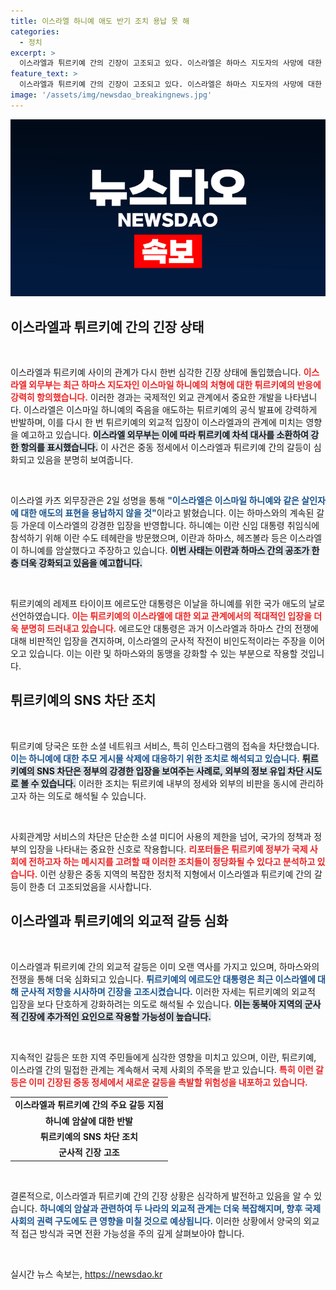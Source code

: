 ```yaml
---
title: 이스라엘 하니예 애도 반기 조치 용납 못 해
categories:
  - 정치
excerpt: >
  이스라엘과 튀르키예 간의 긴장이 고조되고 있다. 이스라엘은 하마스 지도자의 사망에 대한 튀르키예의 애도에 항의하며 대사를 소환했고, 튀르키예는 인스타그램 접속을 차단하며 반발했다. 이란과의 복잡한 관계도 암투성 갈등을 더하고 있다.
feature_text: >
  이스라엘과 튀르키예 간의 긴장이 고조되고 있다. 이스라엘은 하마스 지도자의 사망에 대한 튀르키예의 애도에 항의하며 대사를 소환했고, 튀르키예는 인스타그램 접속을 차단하며 반발했다. 이란과의 복잡한 관계도 암투성 갈등을 더하고 있다.
image: '/assets/img/newsdao_breakingnews.jpg'
---
```


<p><img src="/assets/img/newsdao_breakingnews.jpg" alt="flaretime 속보" /></p>

<h2 data-ke-size="size26">이스라엘과 튀르키예 간의 긴장 상태</h2>

<p data-ke-size="size16">&nbsp;</p>

<p>이스라엘과 튀르키예 사이의 관계가 다시 한번 심각한 긴장 상태에 돌입했습니다. <b><span style="color: #ee2323;">이스라엘 외무부는 최근 하마스 지도자인 이스마일 하니예의 처형에 대한 튀르키예의 반응에 강력히 항의했습니다.</span></b> 이러한 경과는 국제적인 외교 관계에서 중요한 개발을 나타냅니다. 이스라엘은 이스마일 하니예의 죽음을 애도하는 튀르키예의 공식 발표에 강력하게 반발하며, 이를 다시 한 번 튀르키예의 외교적 입장이 이스라엘과의 관계에 미치는 영향을 예고하고 있습니다. <b><span style="background-color: #21538527;">이스라엘 외무부는 이에 따라 튀르키예 차석 대사를 소환하여 강한 항의를 표시했습니다.</span></b> 이 사건은 중동 정세에서 이스라엘과 튀르키예 간의 갈등이 심화되고 있음을 분명히 보여줍니다. </p>

<p data-ke-size="size16">&nbsp;</p>

<p>이스라엘 카츠 외무장관은 2일 성명을 통해 <b><span style="color: #1a5490;">"이스라엘은 이스마일 하니예와 같은 살인자에 대한 애도의 표현을 용납하지 않을 것"</span></b>이라고 밝혔습니다. 이는 하마스와의 계속된 갈등 가운데 이스라엘의 강경한 입장을 반영합니다. 하니예는 이란 신임 대통령 취임식에 참석하기 위해 이란 수도 테헤란을 방문했으며, 이란과 하마스, 헤즈볼라 등은 이스라엘이 하니예를 암살했다고 주장하고 있습니다. <b><span style="background-color: #21538527;">이번 사태는 이란과 하마스 간의 공조가 한층 더욱 강화되고 있음을 예고합니다.</span></b></p>

<p data-ke-size="size16">&nbsp;</p>

<p>튀르키예의 레제프 타이이프 에르도안 대통령은 이날을 하니예를 위한 국가 애도의 날로 선언하였습니다. <b><span style="color: #ee2323;">이는 튀르키예의 이스라엘에 대한 외교 관계에서의 적대적인 입장을 더욱 분명히 드러내고 있습니다.</span></b> 에르도안 대통령은 과거 이스라엘과 하마스 간의 전쟁에 대해 비판적인 입장을 견지하며, 이스라엘의 군사적 작전이 비인도적이라는 주장을 이어오고 있습니다. 이는 이란 및 하마스와의 동맹을 강화할 수 있는 부분으로 작용할 것입니다. </p>

<h2 data-ke-size="size26">튀르키예의 SNS 차단 조치</h2>

<p data-ke-size="size16">&nbsp;</p>

<p>튀르키예 당국은 또한 소셜 네트워크 서비스, 특히 인스타그램의 접속을 차단했습니다. <b><span style="color: #1a5490;">이는 하니예에 대한 추모 게시물 삭제에 대응하기 위한 조치로 해석되고 있습니다.</span></b> <b><span style="background-color: #21538527;">튀르키예의 SNS 차단은 정부의 강경한 입장을 보여주는 사례로, 외부의 정보 유입 차단 시도로 볼 수 있습니다.</span></b> 이러한 조치는 튀르키예 내부의 정세와 외부의 비판을 동시에 관리하고자 하는 의도로 해석될 수 있습니다.</p>

<p data-ke-size="size16">&nbsp;</p>

<p>사회관계망 서비스의 차단은 단순한 소셜 미디어 사용의 제한을 넘어, 국가의 정책과 정부의 입장을 나타내는 중요한 신호로 작용합니다. <b><span style="color: #ee2323;">리포터들은 튀르키예 정부가 국제 사회에 전하고자 하는 메시지를 고려할 때 이러한 조치들이 정당화될 수 있다고 분석하고 있습니다.</span></b> 이런 상황은 중동 지역의 복잡한 정치적 지형에서 이스라엘과 튀르키예 간의 갈등이 한층 더 고조되었음을 시사합니다. </p>

<h2 data-ke-size="size26">이스라엘과 튀르키예의 외교적 갈등 심화</h2>

<p data-ke-size="size16">&nbsp;</p>

<p>이스라엘과 튀르키예 간의 외교적 갈등은 이미 오랜 역사를 가지고 있으며, 하마스와의 전쟁을 통해 더욱 심화되고 있습니다. <b><span style="color: #1a5490;">튀르키예의 에르도안 대통령은 최근 이스라엘에 대해 군사적 저항을 시사하며 긴장을 고조시켰습니다.</span></b> 이러한 자세는 튀르키예의 외교적 입장을 보다 단호하게 강화하려는 의도로 해석될 수 있습니다. <b><span style="background-color: #21538527;">이는 동북아 지역의 군사적 긴장에 추가적인 요인으로 작용할 가능성이 높습니다.</span></b></p>

<p data-ke-size="size16">&nbsp;</p>

<p>지속적인 갈등은 또한 지역 주민들에게 심각한 영향을 미치고 있으며, 이란, 튀르키예, 이스라엘 간의 밀접한 관계는 계속해서 국제 사회의 주목을 받고 있습니다. <b><span style="color: #ee2323;">특히 이런 갈등은 이미 긴장된 중동 정세에서 새로운 갈등을 촉발할 위험성을 내포하고 있습니다.</span></b></p>

<table style="width: 100%;">
<tr>
<td style="text-align: center; height: 17px;"><b>이스라엘과 튀르키예 간의 주요 갈등 지점</b></td>
</tr>
<tr>
<td style="text-align: center; height: 17px;"><b>하니예 암살에 대한 반발</b></td>
</tr>
<tr>
<td style="text-align: center; height: 17px;"><b>튀르키예의 SNS 차단 조치</b></td>
</tr>
<tr>
<td style="text-align: center; height: 17px;"><b>군사적 긴장 고조</b></td>
</tr>
</table>

<p data-ke-size="size16">&nbsp;</p>

<p>결론적으로, 이스라엘과 튀르키예 간의 긴장 상황은 심각하게 발전하고 있음을 알 수 있습니다. <b><span style="color: #1a5490;">하니예의 암살과 관련하여 두 나라의 외교적 관계는 더욱 복잡해지며, 향후 국제 사회의 권력 구도에도 큰 영향을 미칠 것으로 예상됩니다.</span></b> 이러한 상황에서 양국의 외교적 접근 방식과 국면 전환 가능성을 주의 깊게 살펴보아야 합니다. </p>

<p data-ke-size="size16">&nbsp;</p>
실시간 뉴스 속보는, <a href="https://newsdao.kr" rel="dofollow">https://newsdao.kr</a>



